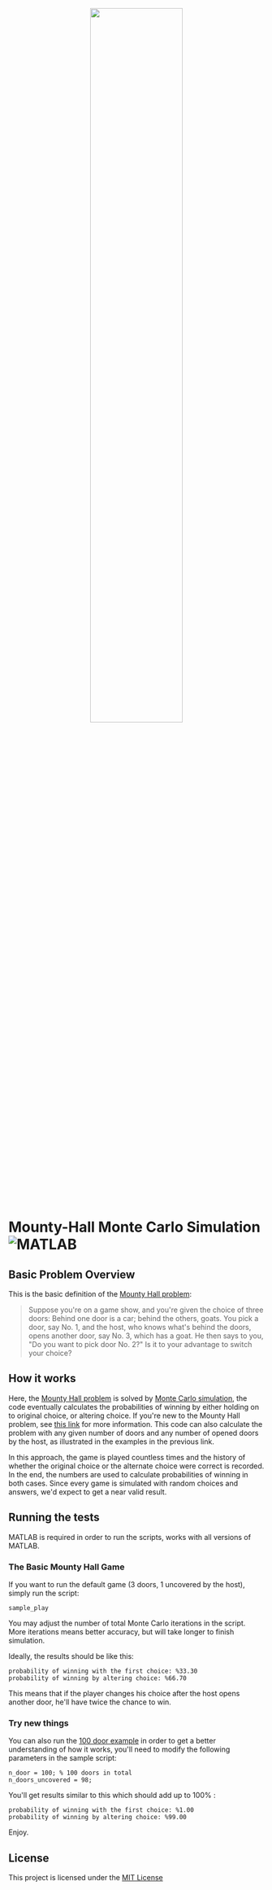 <p align="center"><img width=60% src="https://upload.wikimedia.org/wikipedia/commons/thumb/2/27/Monty-MiddleCarSwitch.svg/266px-Monty-MiddleCarSwitch.svg.png"></p>

# Mounty-Hall Monte Carlo Simulation ![MATLAB](https://img.shields.io/badge/MATLAB-all%20versions-orange.svg)

## Basic Problem Overview

This is the basic definition of the [Mounty Hall problem](https://en.wikipedia.org/wiki/Monty_Hall_problem):

> Suppose you're on a game show, and you're given the choice of three doors: Behind one door is a car; behind the others, goats. You pick a door, say No. 1, and the host, who knows what's behind the doors, opens another door, say No. 3, which has a goat. He then says to you, "Do you want to pick door No. 2?" Is it to your advantage to switch your choice?

## How it works

Here, the [Mounty Hall problem](https://en.wikipedia.org/wiki/Monty_Hall_problem) is solved by [Monte Carlo simulation](https://en.wikipedia.org/wiki/Monte_Carlo_method), the code eventually calculates the probabilities of winning by either holding on to original choice, or altering choice. If you're new to the Mounty Hall problem, see [this link](https://betterexplained.com/articles/understanding-the-monty-hall-problem/) for more information. This code can also calculate the problem with any given number of doors and any number of opened doors by the host, as illustrated in the examples in the previous link.

In this approach, the game is played countless times and the history of whether the original choice or the alternate choice were correct is recorded. In the end, the numbers are used to calculate probabilities of winning in both cases. Since every game is simulated with random choices and answers, we'd expect to get a near valid result.

## Running the tests

MATLAB is required in order to run the scripts, works with all versions of MATLAB.

### The Basic Mounty Hall Game

If you want to run the default game (3 doors, 1 uncovered by the host), simply run the script:

```
sample_play
```

You may adjust the number of total Monte Carlo iterations in the script. More iterations means better accuracy, but will take longer to finish simulation. 

Ideally, the results should be like this:

```
probability of winning with the first choice: %33.30
probability of winning by altering choice: %66.70
```

This means that if the player changes his choice after the host opens another door, he'll have twice the chance to win.

### Try new things

You can also run the [100 door example](https://betterexplained.com/articles/understanding-the-monty-hall-problem/) in order to get a better understanding of how it works, you'll need to modify the following parameters in the sample script:

```
n_door = 100; % 100 doors in total
n_doors_uncovered = 98; 
```

You'll get results similar to this which should add up to 100% :

```
probability of winning with the first choice: %1.00
probability of winning by altering choice: %99.00
```

Enjoy.

## License

This project is licensed under the [MIT License](LICENSE.md)
